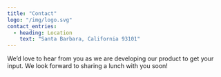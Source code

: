 ```yaml
---
title: "Contact"
logo: "/img/logo.svg"
contact_entries:
  - heading: Location
    text: "Santa Barbara, California 93101"
---
```


We’d love to hear from you as we are developing our product to get your input.  We look forward to sharing a lunch with you soon!

